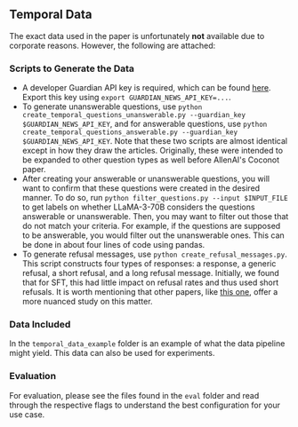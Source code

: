 ## Temporal Data

The exact data used in the paper is unfortunately **not** available due to corporate reasons. However, the following are attached:

### Scripts to Generate the Data

* A developer Guardian API key is required, which can be found [here](https://open-platform.theguardian.com/access/). Export this key using `export GUARDIAN_NEWS_API_KEY=...`.
* To generate unanswerable questions, use `python create_temporal_questions_unanswerable.py --guardian_key $GUARDIAN_NEWS_API_KEY`, and for answerable questions, use `python create_temporal_questions_answerable.py --guardian_key $GUARDIAN_NEWS_API_KEY`. Note that these two scripts are almost identical except in how they draw the articles. Originally, these were intended to be expanded to other question types as well before AllenAI's Coconot paper.
* After creating your answerable or unanswerable questions, you will want to confirm that these questions were created in the desired manner. To do so, run `python filter_questions.py --input $INPUT_FILE` to get labels on whether LLaMA-3-70B considers the questions answerable or unanswerable. Then, you may want to filter out those that do not match your criteria. For example, if the questions are supposed to be answerable, you would filter out the unanswerable ones. This can be done in about four lines of code using pandas.
* To generate refusal messages, use `python create_refusal_messages.py`. This script constructs four types of responses: a response, a generic refusal, a short refusal, and a long refusal message. Initially, we found that for SFT, this had little impact on refusal rates and thus used short refusals. It is worth mentioning that other papers, like [this one](https://openreview.net/forum?id=6Mxhg9PtDE), offer a more nuanced study on this matter.

### Data Included

In the `temporal_data_example` folder is an example of what the data pipeline might yield. This data can also be used for experiments.

### Evaluation

For evaluation, please see the files found in the `eval` folder and read through the respective flags to understand the best configuration for your use case.

